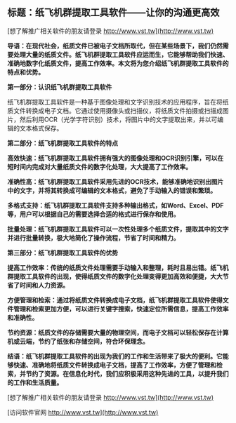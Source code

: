 ## **标题：纸飞机群提取工具软件——让你的沟通更高效**

[想了解推广相关软件的朋友请登录 http://www.vst.tw](http://www.vst.tw)

**导语：在现代社会，纸质文件已被电子文档所取代，但在某些场景下，我们仍然需要处理大量的纸质文件。纸飞机群提取工具软件应运而生，它能够帮助我们快速、准确地数字化纸质文件，提高工作效率。本文将为您介绍纸飞机群提取工具软件的特点和优势。**

**第一部分：认识纸飞机群提取工具软件**

纸飞机群提取工具软件是一种基于图像处理和文字识别技术的应用程序，旨在将纸质文件转换成电子文档。它通过使用摄像头或扫描仪，将纸质文件拍摄或扫描成图片，然后利用OCR（光学字符识别）技术，将图片中的文字提取出来，并以可编辑的文本格式保存。

**第二部分：纸飞机群提取工具软件的特点**

**高效快速：纸飞机群提取工具软件拥有强大的图像处理和OCR识别引擎，可以在短时间内完成对大量纸质文件的数字化处理，大大提高了工作效率。**

**准确性高：纸飞机群提取工具软件采用先进的OCR技术，能够准确地识别出图片中的文字，并将其转换成可编辑的文本格式，避免了手动输入的错误和繁琐。**

**多格式支持：纸飞机群提取工具软件支持多种输出格式，如Word、Excel、PDF等，用户可以根据自己的需要选择合适的格式进行保存和使用。**

**批量处理：纸飞机群提取工具软件可以一次性处理多个纸质文件，提取其中的文字并进行批量转换，极大地简化了操作流程，节省了时间和精力。**

**第三部分：纸飞机群提取工具软件的优势**

**提高工作效率：传统的纸质文件处理需要手动输入和整理，耗时且易出错。纸飞机群提取工具软件的出现，使得纸质文件的数字化处理变得更加高效和便捷，大大节省了时间和人力资源。**

**方便管理和检索：通过将纸质文件转换成电子文档，纸飞机群提取工具软件使得文件管理和检索更加方便，可以进行关键字搜索，快速定位所需信息，提高工作效率和准确性。**

**节约资源：纸质文件的存储需要大量的物理空间，而电子文档可以轻松保存在计算机或云端，节约了纸张和存储空间，符合环保理念。**

**结语：纸飞机群提取工具软件的出现为我们的工作和生活带来了极大的便利。它能够快速、准确地将纸质文件转换成电子文档，提高了工作效率，方便了管理和检索，并节约了资源。在信息化时代，我们应积极采用这种先进的工具，以提升我们的工作和生活质量。**

[想了解推广相关软件的朋友请登录 http://www.vst.tw](http://www.vst.tw)


[访问软件官网 http://www.vst.tw](http://www.vst.tw)
